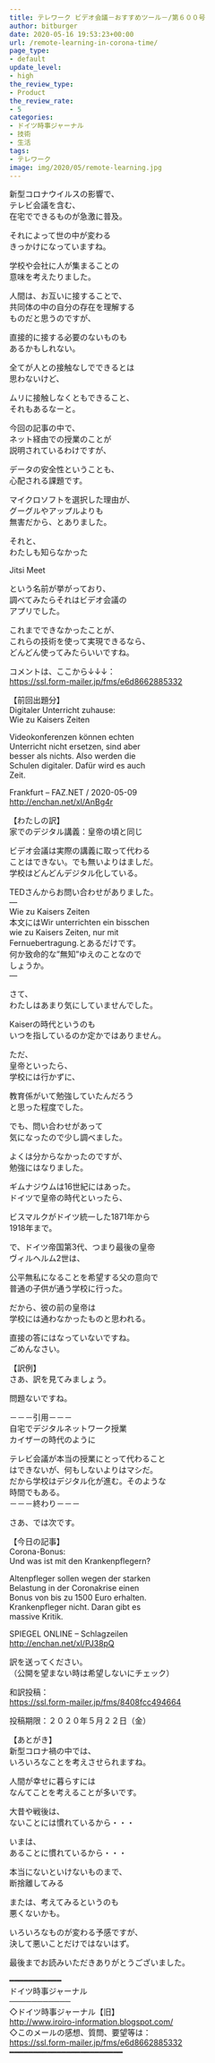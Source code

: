 ```yaml
---
title: テレワーク ビデオ会議－おすすめツール－/第６００号
author: bitburger
date: 2020-05-16 19:53:23+00:00
url: /remote-learning-in-corona-time/
page_type:
- default
update_level:
- high
the_review_type:
- Product
the_review_rate:
- 5
categories:
- ドイツ時事ジャーナル
- 技術
- 生活
tags:
- テレワーク
image: img/2020/05/remote-learning.jpg
---
```

新型コロナウイルスの影響で、  
テレビ会議を含む、  
在宅でできるものが急激に普及。

それによって世の中が変わる  
きっかけになっていますね。

学校や会社に人が集まることの  
意味を考えたりました。

人間は、お互いに接することで、  
共同体の中の自分の存在を理解する  
ものだと思うのですが、

直接的に接する必要のないものも  
あるかもしれない。

全てが人との接触なしでできるとは  
思わないけど、

ムリに接触しなくともできること、  
それもあるなーと。

今回の記事の中で、  
ネット経由での授業のことが  
説明されているわけですが、

データの安全性ということも、  
心配される課題です。

マイクロソフトを選択した理由が、  
グーグルやアップルよりも  
無害だから、とありました。

それと、  
わたしも知らなかった

Jitsi Meet

という名前が挙がっており、  
調べてみたらそれはビデオ会議の  
アプリでした。

これまでできなかったことが、  
これらの技術を使って実現できるなら、  
どんどん使ってみたらいいですね。

  
コメントは、ここから↓↓↓：  
<https://ssl.form-mailer.jp/fms/e6d8662885332>

【前回出題分】  
Digitaler Unterricht zuhause:  
Wie zu Kaisers Zeiten

Videokonferenzen können echten  
Unterricht nicht ersetzen, sind aber  
besser als nichts. Also werden die  
Schulen digitaler. Dafür wird es auch  
Zeit.

Frankfurt &#8211; FAZ.NET / 2020-05-09  
<http://enchan.net/xl/AnBg4r>

  
【わたしの訳】  
家でのデジタル講義：皇帝の頃と同じ

ビデオ会議は実際の講義に取って代わる  
ことはできない。でも無いよりはましだ。  
学校はどんどんデジタル化している。

  
TEDさんからお問い合わせがありました。  
&#8212;  
Wie zu Kaisers Zeiten  
本文にはWir unterrichten ein bisschen  
wie zu Kaisers Zeiten, nur mit  
Fernuebertragung.とあるだけです。  
何か致命的な”無知”ゆえのことなので  
しょうか。  
&#8212;

さて、  
わたしはあまり気にしていませんでした。

Kaiserの時代というのも  
いつを指しているのか定かではありません。

ただ、  
皇帝といったら、  
学校には行かずに、

教育係がいて勉強していたんだろう  
と思った程度でした。

でも、問い合わせがあって  
気になったので少し調べました。

よくは分からなかったのですが、  
勉強にはなりました。

ギムナジウムは16世紀にはあった。  
ドイツで皇帝の時代といったら、

ビスマルクがドイツ統一した1871年から  
1918年まで。

で、ドイツ帝国第3代、つまり最後の皇帝  
ヴィルヘルム2世は、

公平無私になることを希望する父の意向で  
普通の子供が通う学校に行った。

だから、彼の前の皇帝は  
学校には通わなかったものと思われる。

直接の答にはなっていないですね。  
ごめんなさい。

  
【訳例】  
さあ、訳を見てみましょう。

問題ないですね。

－－－引用－－－  
自宅でデジタルネットワーク授業  
カイザーの時代のように

テレビ会議が本当の授業にとって代わること  
はできないが、何もしないよりはマシだ。  
だから学校はデジタル化が進む。そのような  
時間でもある。  
－－－終わり－－－

  
さあ、では次です。

【今日の記事】  
Corona-Bonus:  
Und was ist mit den Krankenpflegern?

Altenpfleger sollen wegen der starken  
Belastung in der Coronakrise einen  
Bonus von bis zu 1500 Euro erhalten.  
Krankenpfleger nicht. Daran gibt es  
massive Kritik.

SPIEGEL ONLINE &#8211; Schlagzeilen  
<http://enchan.net/xl/PJ38pQ>

訳を送ってください。  
（公開を望まない時は希望しないにチェック）

和訳投稿：  
 <https://ssl.form-mailer.jp/fms/8408fcc494664>

投稿期限：２０２０年５月２２日（金）

  
【あとがき】  
新型コロナ禍の中では、  
いろいろなことを考えさせられますね。

人間が幸せに暮らすには  
なんてことを考えることが多いです。

大昔や戦後は、  
ないことには慣れているから・・・

いまは、  
あることに慣れているから・・・

本当にないといけないものまで、  
断捨離してみる

または、考えてみるというのも  
悪くないかも。

いろいろなものが変わる予感ですが、  
決して悪いことだけではないはず。

  
最後までお読みいただきありがとうございました。

━━━━━━━━━━━  
ドイツ時事ジャーナル  
───────────  
◇ドイツ時事ジャーナル【旧】  
<http://www.iroiro-information.blogspot.com/>  
◇このメールの感想、質問、要望等は：  
<https://ssl.form-mailer.jp/fms/e6d8662885332>  
━━━━━━━━━━━━━━━━━━━━━━━━